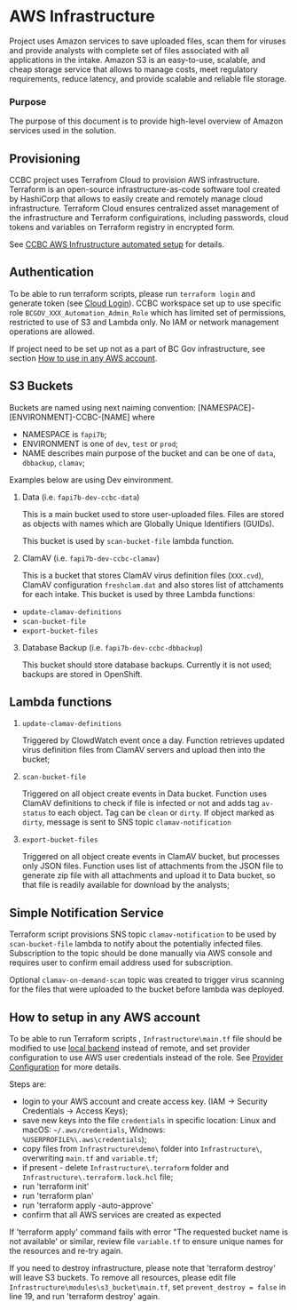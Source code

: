 # AWS Infrastructure

Project uses Amazon services to save uploaded files, scan them for viruses and provide analysts with complete set of files associated with all applications in the intake.
Amazon S3 is an easy-to-use, scalable, and cheap storage service that allows to manage costs, meet regulatory requirements, reduce latency, and provide scalable and reliable file storage.

### Purpose

The purpose of this document is to provide high-level overview of Amazon services used in the solution.

## Provisioning

CCBC project uses Terrafrom Cloud to provision AWS infrastructure. Terraform is an open-source infrastructure-as-code software tool created by HashiCorp that allows to easily create and remotely manage cloud infrastructure. Terraform Cloud ensures centralized asset management of the infrastructure and Terraform configuirations, including passwords, cloud tokens and variables on Terraform registry in encrypted form.

See [CCBC AWS Infrustructure automated setup](../Infrastructure/README.md) for details.

## Authentication

To be able to run terraform scripts, please run `terraform login` and generate token (see [Cloud Login](https://developer.hashicorp.com/terraform/tutorials/cloud-get-started/cloud-login)). 
CCBC workspace set up to use specific role `BCGOV_XXX_Automation_Admin_Role` which has limited set of permissions, restricted to use of S3 and Lambda only. No IAM or network management operations are allowed. 

If project need to be set up not as a part of BC Gov infrastructure, see section [How to use in any AWS account](AWS_Infrastructure.md#how-to-setup-in-any-aws-account).

## S3 Buckets

Buckets are named using next naiming convention: [NAMESPACE]-[ENVIRONMENT]-CCBC-[NAME] where
 - NAMESPACE is `fapi7b`;
 - ENVIRONMENT is one of `dev`, `test` or `prod`;
 - NAME describes main purpose of the bucket and can be one of `data`, `dbbackup`, `clamav`;

Examples below are using Dev einvironment.

1. Data (i.e. `fapi7b-dev-ccbc-data`)

    This is a main bucket used to store user-uploaded files. Files are stored as objects with names which are Globally Unique Identifiers (GUIDs). 

    This bucket is used by `scan-bucket-file` lambda function.

2. ClamAV (i.e. `fapi7b-dev-ccbc-clamav`)

    This is a bucket that stores ClamAV virus definition files (`XXX.cvd`), ClamAV configuration `freshclam.dat` and also stores list of attchaments for each intake. This bucket is used by three Lambda functions:
- `update-clamav-definitions`
- `scan-bucket-file`
- `export-bucket-files`

3. Database Backup (i.e. `fapi7b-dev-ccbc-dbbackup`)

    This bucket should store database backups. Currently it is not used; backups are stored in OpenShift.


## Lambda functions 

1. `update-clamav-definitions`
    
    Triggered by ClowdWatch event once a day. Function retrieves updated virus definition files from ClamAV servers and upload then into the bucket;

2. `scan-bucket-file` 
    
    Triggered on all object create events in Data bucket. Function uses ClamAV definitions to check if file is infected or not and adds tag `av-status` to each object. Tag can be `clean` or `dirty`. If object marked as `dirty`, message is sent to SNS topic `clamav-notification`

3. `export-bucket-files` 
    
    Triggered on all object create events in ClamAV bucket, but processes only JSON files. Function uses list of attachments from the JSON file to generate zip file with all attachments and upload it to Data bucket, so that file is readily available for download by the analysts;


## Simple Notification Service 

Terraform script provisions SNS topic `clamav-notification` to be used by `scan-bucket-file` lambda to notify about the potentially infected files. Subscription to the topic should be done manually via AWS console and requires user to confirm email address used for subscription.

Optional `clamav-on-demand-scan` topic was created to trigger virus scanning for the files that were uploaded to the bucket before lambda was deployed. 

## How to setup in any AWS account

To be able to run Terraform scripts , `Infrastructure\main.tf` file should be modified to use [local backend](https://developer.hashicorp.com/terraform/language/settings/backends/local) instead of remote, and set provider configuration to use AWS user credentials instead of the role. See [Provider Configuration](https://registry.terraform.io/providers/hashicorp/aws/latest/docs#provider-configuration) for more details. 

Steps are:
- login to your AWS account and create access key. (IAM -> Security Credentials -> Access Keys);
- save new keys into the file `credentials` in specific location: Linux and macOS: `~/.aws/credentials`, Widnows: `%USERPROFILE%\.aws\credentials`);
- copy files from `Infrastructure\demo\` folder into `Infrastructure\`, overwriting `main.tf` and `variable.tf`;
- if present - delete `Infrastructure\.terraform` folder and `Infrastructure\.terraform.lock.hcl` file;
- run 'terraform init'
- run 'terraform plan'
- run 'terraform apply -auto-approve'
- confirm that all AWS services are created as expected

If 'terraform apply' command fails with error "The requested bucket name is not available' or similar, review file `variable.tf` to ensure unique names for the resources and re-try again.

If you need to destroy infrastructure, please note that 'terraform destroy' will leave S3 buckets. To remove all resources, please edit file `Infrastructure\modules\s3_bucket\main.tf`, set `prevent_destroy = false` in line 19, and run 'terraform destroy' again.